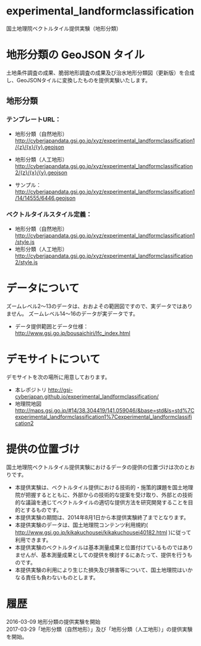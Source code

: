 experimental_landformclassification
================
国土地理院ベクトルタイル提供実験（地形分類）

# 地形分類の GeoJSON タイル
土地条件調査の成果、脆弱地形調査の成果及び治水地形分類図（更新版）を合成し、GeoJSONタイルに変換したものを提供実験いたします。

## 地形分類
### テンプレートURL：
- 地形分類（自然地形）
http://cyberjapandata.gsi.go.jp/xyz/experimental_landformclassification1/{z}/{x}/{y}.geojson
- 地形分類（人工地形）
http://cyberjapandata.gsi.go.jp/xyz/experimental_landformclassification2/{z}/{x}/{y}.geojson

- サンプル：
http://cyberjapandata.gsi.go.jp/xyz/experimental_landformclassification1/14/14555/6446.geojson

### ベクトルタイルスタイル定義： 
- 地形分類（自然地形） 
http://cyberjapandata.gsi.go.jp/xyz/experimental_landformclassification1/style.js
- 地形分類（人工地形） 
http://cyberjapandata.gsi.go.jp/xyz/experimental_landformclassification2/style.js

# データについて
ズームレベル2～13のデータは、おおよその範囲図ですので、実データではありません。
ズームレベル14～16のデータが実データです。

- データ提供範囲とデータ仕様：
http://www.gsi.go.jp/bousaichiri/lfc_index.html

# デモサイトについて
デモサイトを次の場所に用意しております。
- 本レポジトリ
http://gsi-cyberjapan.github.io/experimental_landformclassification/
- 地理院地図
http://maps.gsi.go.jp/#14/38.304419/141.059046/&base=std&ls=std%7Cexperimental_landformclassification1%7Cexperimental_landformclassification2

# 提供の位置づけ
国土地理院ベクトルタイル提供実験におけるデータの提供の位置づけは次のとおりです。
- 本提供実験は、ベクトルタイル提供における技術的・施策的課題を国土地理院が把握するとともに、外部からの技術的な提案を受け取り、外部との技術的な議論を通じてベクトルタイルの適切な提供方法を研究開発することを目的とするものです。
- 本提供実験の期間は、2014年8月1日から本提供実験終了までとなります。
- 本提供実験のデータは、国土地理院コンテンツ利用規約( http://www.gsi.go.jp/kikakuchousei/kikakuchousei40182.html )に従って利用できます。
- 本提供実験のベクトルタイルは基本測量成果と位置付けているものではありませんが、基本測量成果としての提供を検討するにあたって、提供を行うものです。
- 本提供実験の利用により生じた損失及び損害等について、国土地理院はいかなる責任も負わないものとします。

# 履歴
2016-03-09 地形分類の提供実験を開始  
2017-03-29「地形分類（自然地形）」及び「地形分類（人工地形）」の提供実験を開始。
